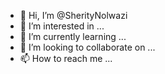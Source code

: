 - 👋 Hi, I’m @SherityNolwazi
- 👀 I’m interested in ...
- 🌱 I’m currently learning ...
- 💞️ I’m looking to collaborate on ...
- 📫 How to reach me ...

<!---
SherityNolwazi/SherityNolwazi is a ✨ special ✨ repository because its `README.md` (this file) appears on your GitHub profile.
You can click the Preview link to take a look at your changes.
--->

